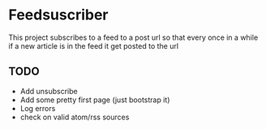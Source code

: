# Feedsuscriber


This project subscribes to a feed to a post url so that every once in a while if a new
article is in the feed it get posted to the url

## TODO

* Add unsubscribe
* Add some pretty first page (just bootstrap it)
* Log errors
* check on valid atom/rss sources
